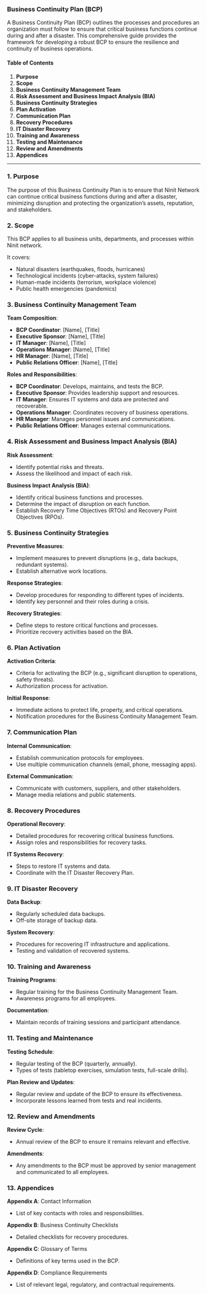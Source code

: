 ### Business Continuity Plan (BCP)

A Business Continuity Plan (BCP) outlines the processes and procedures an organization must follow to ensure that critical business functions continue during and after a disaster. This comprehensive guide provides the framework for developing a robust BCP to ensure the resilience and continuity of business operations.

#### Table of Contents

1. **Purpose**
2. **Scope**
3. **Business Continuity Management Team**
4. **Risk Assessment and Business Impact Analysis (BIA)**
5. **Business Continuity Strategies**
6. **Plan Activation**
7. **Communication Plan**
8. **Recovery Procedures**
9. **IT Disaster Recovery**
10. **Training and Awareness**
11. **Testing and Maintenance**
12. **Review and Amendments**
13. **Appendices**

---

### 1. Purpose

The purpose of this Business Continuity Plan is to ensure that Ninit Network can continue critical business functions during and after a disaster, minimizing disruption and protecting the organization’s assets, reputation, and stakeholders.

### 2. Scope

This BCP applies to all business units, departments, and processes within Ninit network. 

It covers:

- Natural disasters (earthquakes, floods, hurricanes)
- Technological incidents (cyber-attacks, system failures)
- Human-made incidents (terrorism, workplace violence)
- Public health emergencies (pandemics)

### 3. Business Continuity Management Team

**Team Composition**:

- **BCP Coordinator**: [Name], [Title]
- **Executive Sponsor**: [Name], [Title]
- **IT Manager**: [Name], [Title]
- **Operations Manager**: [Name], [Title]
- **HR Manager**: [Name], [Title]
- **Public Relations Officer**: [Name], [Title]

**Roles and Responsibilities**:

- **BCP Coordinator**: Develops, maintains, and tests the BCP.
- **Executive Sponsor**: Provides leadership support and resources.
- **IT Manager**: Ensures IT systems and data are protected and recoverable.
- **Operations Manager**: Coordinates recovery of business operations.
- **HR Manager**: Manages personnel issues and communications.
- **Public Relations Officer**: Manages external communications.

### 4. Risk Assessment and Business Impact Analysis (BIA)

**Risk Assessment**:

- Identify potential risks and threats.
- Assess the likelihood and impact of each risk.

**Business Impact Analysis (BIA)**:

- Identify critical business functions and processes.
- Determine the impact of disruption on each function.
- Establish Recovery Time Objectives (RTOs) and Recovery Point Objectives (RPOs).

### 5. Business Continuity Strategies

**Preventive Measures**:

- Implement measures to prevent disruptions (e.g., data backups, redundant systems).
- Establish alternative work locations.

**Response Strategies**:

- Develop procedures for responding to different types of incidents.
- Identify key personnel and their roles during a crisis.

**Recovery Strategies**:

- Define steps to restore critical functions and processes.
- Prioritize recovery activities based on the BIA.

### 6. Plan Activation

**Activation Criteria**:

- Criteria for activating the BCP (e.g., significant disruption to operations, safety threats).
- Authorization process for activation.

**Initial Response**:

- Immediate actions to protect life, property, and critical operations.
- Notification procedures for the Business Continuity Management Team.

### 7. Communication Plan

**Internal Communication**:

- Establish communication protocols for employees.
- Use multiple communication channels (email, phone, messaging apps).

**External Communication**:

- Communicate with customers, suppliers, and other stakeholders.
- Manage media relations and public statements.

### 8. Recovery Procedures

**Operational Recovery**:

- Detailed procedures for recovering critical business functions.
- Assign roles and responsibilities for recovery tasks.

**IT Systems Recovery**:

- Steps to restore IT systems and data.
- Coordinate with the IT Disaster Recovery Plan.

### 9. IT Disaster Recovery

**Data Backup**:

- Regularly scheduled data backups.
- Off-site storage of backup data.

**System Recovery**:

- Procedures for recovering IT infrastructure and applications.
- Testing and validation of recovered systems.

### 10. Training and Awareness

**Training Programs**:

- Regular training for the Business Continuity Management Team.
- Awareness programs for all employees.

**Documentation**:

- Maintain records of training sessions and participant attendance.

### 11. Testing and Maintenance

**Testing Schedule**:

- Regular testing of the BCP (quarterly, annually).
- Types of tests (tabletop exercises, simulation tests, full-scale drills).

**Plan Review and Updates**:

- Regular review and update of the BCP to ensure its effectiveness.
- Incorporate lessons learned from tests and real incidents.

### 12. Review and Amendments

**Review Cycle**:

- Annual review of the BCP to ensure it remains relevant and effective.

**Amendments**:

- Any amendments to the BCP must be approved by senior management and communicated to all employees.

### 13. Appendices

**Appendix A**: Contact Information

- List of key contacts with roles and responsibilities.

**Appendix B**: Business Continuity Checklists

- Detailed checklists for recovery procedures.

**Appendix C**: Glossary of Terms

- Definitions of key terms used in the BCP.

**Appendix D**: Compliance Requirements

- List of relevant legal, regulatory, and contractual requirements.